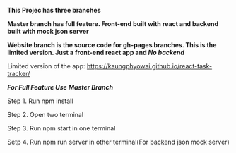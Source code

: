 **This Projec has three branches**

**Master branch has full feature. Front-end built with react and backend built with mock json server**

**Website branch is the source code for gh-pages branches. This is the limited version. Just a front-end react app and _No backend_**

Limited version of the app: https://kaungphyowai.github.io/react-task-tracker/


**_For Full Feature Use Master Branch_**

Step 1. Run npm install

Step 2. Open two terminal

Step 3. Run npm start in one terminal

Setp 4. Run npm run server in other terminal(For backend json mock server)

